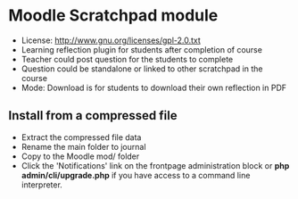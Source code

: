# Moodle Scratchpad module
- License: http://www.gnu.org/licenses/gpl-2.0.txt
- Learning reflection plugin for students after completion of course
- Teacher could post question for the students to complete
- Question could be standalone or linked to other scratchpad in the course
- Mode: Download is for students to download their own reflection in PDF

## Install from a compressed file
- Extract the compressed file data
- Rename the main folder to journal
- Copy to the Moodle mod/ folder
- Click the 'Notifications' link on the frontpage administration block or **php admin/cli/upgrade.php** if you have access to a command line interpreter.

